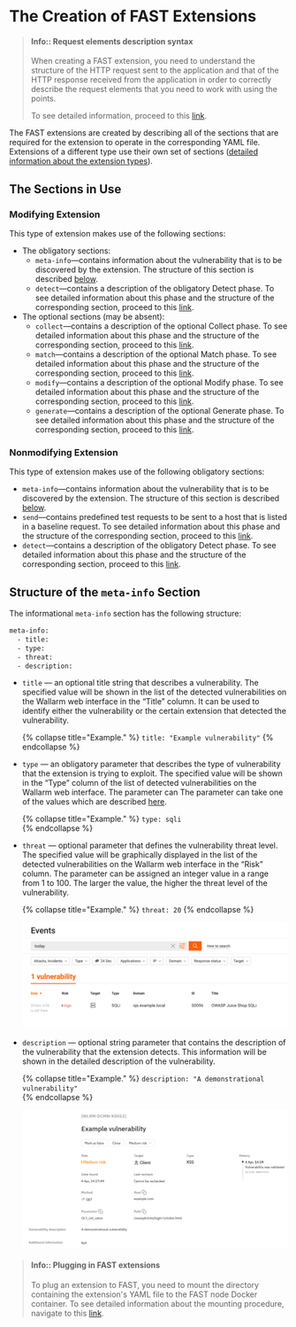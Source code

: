 [link-points]:          points/intro.md
[link-detect]:          detect/phase-detect.md
[link-collect]:         phase-collect.md
[link-match]:           phase-match.md
[link-modify]:          phase-modify.md
[link-send]:            phase-send.md
[link-generate]:        phase-generate.md
[link-extensions]:      using-extension.md
[link-ext-logic]:       logic.md
[link-vuln-list]:       ../VULN-LIST.md

[img-vulns]:            ../../images/dsl/en/create-extension/vulnerabilities.png
[img-vuln-details]:     ../../images/dsl/en/create-extension/vuln_details.png

[anchor-meta-info]:     #structure-of-the-meta-info-section

# The Creation of FAST Extensions

> #### Info::  Request elements description syntax
> When creating a FAST extension, you need to understand the structure of the HTTP request sent to the application and that of the HTTP response received from the application in order to correctly describe the request elements that you need to work with using the points. 
> 
> To see detailed information, proceed to this [link][link-points].

The FAST extensions are created by describing all of the sections that are required for the extension to operate in the corresponding YAML file. Extensions of a different type use their own set of sections ([detailed information about the extension types][link-ext-logic]).

##  The Sections in Use

### Modifying Extension

This type of extension makes use of the following sections:
*   The obligatory sections:
    *   `meta-info`—contains information about the vulnerability that is to be discovered by the extension. The structure of this section is described [below][anchor-meta-info].
    *   `detect`—contains a description of the obligatory Detect phase. To see detailed information about this phase and the structure of the corresponding section, proceed to this [link][link-detect].
*   The optional sections (may be absent):
    *   `collect`—contains a description of the optional Collect phase. To see detailed information about this phase and the structure of the corresponding section, proceed to this [link][link-collect].
    *   `match`—contains a description of the optional Match phase. To see detailed information about this phase and the structure of the corresponding section, proceed to this [link][link-match].
    *   `modify`—contains a description of the optional Modify phase. To see detailed information about this phase and the structure of the corresponding section, proceed to this [link][link-modify].
    *   `generate`—contains a description of the optional Generate phase. To see detailed information about this phase and the structure of the corresponding section, proceed to this [link][link-generate].


### Nonmodifying Extension

This type of extension makes use of the following obligatory sections:
*   `meta-info`—contains information about the vulnerability that is to be discovered by the extension. The structure of this section is described [below][anchor-meta-info].
*   `send`—contains predefined test requests to be sent to a host that is listed in a baseline request. To see detailed information about this phase and the structure of the corresponding section, proceed to this [link][link-send].
*   `detect`—contains a description of the obligatory Detect phase. To see detailed information about this phase and the structure of the corresponding section, proceed to this [link][link-detect].


##  Structure of the `meta-info` Section

The informational `meta-info` section has the following structure:

```
meta-info:
  - title:
  - type:
  - threat:
  - description:
```

*   `title` — an optional title string that describes a vulnerability. The specified value will be shown in the list of the detected vulnerabilities on the Wallarm web interface in the “Title” column. It can be used to identify either the vulnerability or the certain extension that detected the vulnerability.

    {% collapse title="Example." %}
`title: "Example vulnerability"`
    {% endcollapse %}

*   `type` — an obligatory parameter that describes the type of vulnerability that the extension is trying to exploit. The specified value will be shown in the “Type” column of the list of detected vulnerabilities on the Wallarm web interface. The parameter can The parameter can take one of the values which are described [here][link-vuln-list].
   
    {% collapse title="Example." %}
`type: sqli`    
    {% endcollapse %}

*   `threat` — optional parameter that defines the vulnerability threat level. The specified value will be graphically displayed in the list of the detected vulnerabilities on the Wallarm web interface in the “Risk” column. The parameter can be assigned an integer value in a range from 1 to 100. The larger the value, the higher the threat level of the vulnerability. 

    {% collapse title="Example." %}
`threat: 20`
    {% endcollapse %}
    
    ![The list of the vulnerabilities found][img-vulns]

*   `description` — optional string parameter that contains the description of the vulnerability that the extension detects. This information will be shown in the detailed description of the vulnerability.
    
    {% collapse title="Example." %}
`description: "A demonstrational vulnerability"`    
    {% endcollapse %}
    
    ![Detailed description of the vulnerability on the Wallarm web interface][img-vuln-details]


>   #### Info:: Plugging in FAST extensions
>   
>   To plug an extension to FAST, you need to mount the directory containing the extension's YAML file to the FAST node Docker container. To see detailed information about the mounting procedure, navigate to this [link][link-extensions].